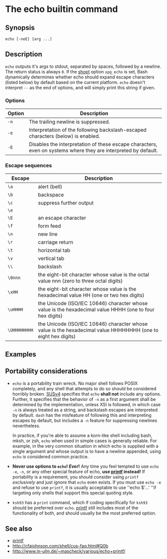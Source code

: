 # The echo builtin command

## Synopsis

    echo [-neE] [arg ...]

## Description

`echo` outputs it's args to stdout, separated by spaces, followed by a
newline. The return status is always `0`. If the
[shopt](../../commands/builtin/shopt.md) option `xpg_echo` is set, Bash
dynamically determines whether echo should expand escape characters
(listed below) by default based on the current platform. `echo` doesn't
interpret `--` as the end of options, and will simply print this string
if given.

### Options

Option|Description|
------|-----------|
|`-n`|The trailing newline is suppressed.|
|`-e`|Interpretation of the following backslash-escaped characters (below) is enabled.|
|`-E`|Disables the interpretation of these escape characters, even on systems where they are interpreted by default.|

### Escape sequences

|Escape|Description|
|------|-----------|
|`\a`|alert (bell)|
|`\b`|backspace|
|`\c`|suppress further output|
|`\e`|
|`\E`|an escape character|
|`\f`|form feed|
|`\n`|new line|
|`\r`|carriage return|
|`\t`|horizontal tab|
|`\v`|vertical tab|
|`\\`|backslash|
|`\0nnn`|the eight-bit character whose value is the octal value nnn (zero to three octal digits)|
|`\xHH`|the eight-bit character whose value is the hexadecimal value HH (one or two hex digits)|
|`\uHHHH`|the Unicode (ISO/IEC 10646) character whose value is the hexadecimal value HHHH (one to four hex digits)|
|`\UHHHHHHHH`|the Unicode (ISO/IEC 10646) character whose value is the hexadecimal value HHHHHHHH (one to eight hex digits)|

## Examples

## Portability considerations

-   `echo` is a portability train wreck. No major shell follows POSIX
    completely, and any shell that attempts to do so should be
    considered horribly broken.
    [SUSv4](http://pubs.opengroup.org/onlinepubs/9699919799/utilities/echo.html#tag_20_37)
    specifies that `echo` **shall not** include any options. Further, it
    specifies that the behavior of `-n` as a first argument shall be
    determined by the implementation, unless XSI is followed, in which
    case `-n` is always treated as a string, and backslash escapes are
    interpreted by default. `dash` has the misfeature of following this
    and interpreting escapes by default, but includes a `-n` feature for
    suppressing newlines nevertheless.

    In practice, if you're able to assume a korn-like shell including
    bash, mksh, or zsh, `echo` when used in simple cases is generally
    reliable. For example, in the very common situation in which echo is
    supplied with a single argument and whose output is to have a
    newline appended, using `echo` is considered common practice.

-   **Never use options to `echo`! *Ever*!** Any time you feel tempted
    to use `echo -e`, `-n`, or any other special feature of echo, **use
    [printf](../../commands/builtin/printf.md) instead!** If portability is a
    requirement, you should consider using `printf` *exclusively* and
    just ignore that `echo` even exists. If you must use `echo -e` and
    refuse to use `printf`, it is usually acceptable to use \'\'echo
    \$\'\...\' \'\'if targeting only shells that support this special
    quoting style.

-   `ksh93` has a `print` command, which if coding specifically for
    `ksh93` should be preferred over `echo`.
    [printf](../../commands/builtin/printf.md) still includes most of the
    functionality of both, and should usually be the most preferred
    option.

## See also

-   [printf](../../commands/builtin/printf.md)
-   <http://cfajohnson.com/shell/cus-faq.html#Q0b>
-   <http://www.in-ulm.de/~mascheck/various/echo+printf/>
